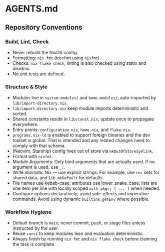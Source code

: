 # AGENTS.md

## Repository Conventions

### Build, Lint, Check

- Never rebuild the NixOS config.
- Formatting: `nix fmt` (treefmt using `nixfmt`).
- Checks: `nix flake check`; linting is also checked using statix and deadnix.
- No unit tests are defined.

### Structure & Style

- Modules live in `system-modules/` and `home-modules/`, auto-imported by
  `lib/import-directory.nix`.
- `lib/import-directory.nix` keep module imports deterministic and sorted.
- Shared constants reside in `lib/const.nix`; update once to propagate
  everywhere.
- Entry points: `configuration.nix`, `home.nix`, and `flake.nix`.
- `programs.nix-ld` is enabled to support foreign binaries and the dev
  toolset is global. That is intended and any related changes need to
  comply with that schema.
- (Neovim, Starship) config lives out of store via
  `mkOutOfStoreSymlink`.
- Format with `nixfmt`.
- Module Arguments: Only bind arguments that are actually used. If no
  argument is used, use `_:`.
- Write idiomatic Nix — use explicit strings. For example, use `rec` sets
  for shared data, and `lib.mkDefault` for defaults.
- File names use kebab-case; attributes use lower_snake_case; lists are one
  item per line with locally scoped `with pkgs; [ ... ]` when needed.
- Configure options declaratively; avoid side-effects and imperative
  commands. Avoid using dynamic `builtins.getEnv` where possible.

### Workflow Hygiene

- Default branch is `main`; never commit, push, or stage files unless
  instructed by the user.
- Reuse `const` to keep modules lean and evaluation deterministic.
- Always finish by running `nix fmt` and `nix flake check` before
  claiming the task is complete.
